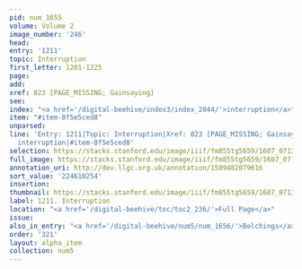 ```yaml
---
pid: num_1655
volume: Volume 2
image_number: '246'
head:
entry: '1211'
topic: Interruption
first_letter: 1201-1225
page:
add:
xref: 823 [PAGE_MISSING; Gainsaying]
see:
index: "<a href='/digital-beehive/index3/index_2044/'>interruption</a>"
item: "#item-8f5e5ced8"
unparsed:
line: 'Entry: 1211|Topic: Interruption|Xref: 823 [PAGE_MISSING; Gainsaying]|Index:
  interruption|#item-8f5e5ced8'
selection: https://stacks.stanford.edu/image/iiif/fm855tg5659/1607_0713/878,254,2831,384/full/0/default.jpg
full_image: https://stacks.stanford.edu/image/iiif/fm855tg5659/1607_0713/full/full/0/default.jpg
annotation_uri: http://dev.llgc.org.uk/annotation/1589482079616
sort_value: '224610254'
insertion:
thumbnail: https://stacks.stanford.edu/image/iiif/fm855tg5659/1607_0713/878,254,600,180/250,/0/default.jpg
label: 1211. Interruption
location: "<a href='/digital-beehive/toc/toc2_236/'>Full Page</a>"
issue:
also_in_entry: "<a href='/digital-beehive/num5/num_1656/'>Belchings</a>"
order: '321'
layout: alpha_item
collection: num5
---
```

